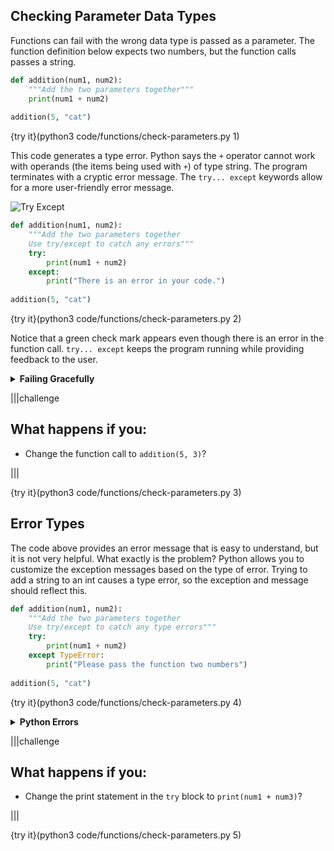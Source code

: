 ## Checking Parameter Data Types

Functions can fail with the wrong data type is passed as a parameter. The function definition below expects two numbers, but the function calls passes a string.

```python
def addition(num1, num2):
    """Add the two parameters together"""
    print(num1 + num2)
    
addition(5, "cat")
```

{try it}(python3 code/functions/check-parameters.py 1)

This code generates a type error. Python says the `+` operator cannot work with operands (the items being used with `+`) of type string. The program terminates with a cryptic error message. The `try... except` keywords allow for a more user-friendly error message.

![Try Except](.guides/images/try-except.png)

```python
def addition(num1, num2):
    """Add the two parameters together
    Use try/except to catch any errors"""
    try:
        print(num1 + num2)
    except:
        print("There is an error in your code.")
    
addition(5, "cat")
```

{try it}(python3 code/functions/check-parameters.py 2)

Notice that a green check mark appears even though there is an error in the function call. `try... except` keeps the program running while providing feedback to the user.

<details>
  <summary><strong>Failing Gracefully</strong></summary>
  No computer program works as intended 100% of the time. It is a good idea to design your code to "fail gracefully". That is, your program should not come crashing to a halt with each error. Think of ways that your program can roll with the punches even when mistakes happen.
</details>

|||challenge
## What happens if you:
* Change the function call to `addition(5, 3)`?

|||

{try it}(python3 code/functions/check-parameters.py 3)

## Error Types

The code above provides an error message that is easy to understand, but it is not very helpful. What exactly is the problem? Python allows you to customize the exception messages based on the type of error. Trying to add a string to an int causes a type error, so the exception and message should reflect this.

```python
def addition(num1, num2):
    """Add the two parameters together
    Use try/except to catch any type errors"""
    try:
        print(num1 + num2)
    except TypeError:
        print("Please pass the function two numbers")
    
addition(5, "cat")
```

{try it}(python3 code/functions/check-parameters.py 4)

<details>
  <summary><strong>Python Errors</strong></summary>
  There are many kinds of <a href="https://docs.python.org/3/tutorial/errors.html">errors</a> that can be used with the <code>except</code> keyword, but here is a list of some of the more common ones:
  <ul>
    <li><strong>SyntaxError</strong> - Incorrect syntax; missing parentheses for example</li>
    <li><strong>ZeroDivisionError</strong> - Divide a number by zero</li>
    <li><strong>NameError</strong> - Reference a variable that has not been declared</li>
    <li><strong>TypeError</strong> - Function or operation is applied to an incorrect type</li>
    <li><strong>IndexError</strong> - Reference an index that is out of range</li>
  </ul>
</details>

|||challenge
## What happens if you:
* Change the print statement in the `try` block to `print(num1 + num3)`?

|||

{try it}(python3 code/functions/check-parameters.py 5)

